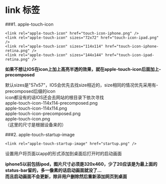 link 标签
===
###1. apple-touch-icon
```
<link rel="apple-touch-icon" href="touch-icon-iphone.png" />
<link rel="apple-touch-icon" sizes="72x72" href="touch-icon-ipad.png" />
<link rel="apple-touch-icon" sizes="114x114" href="touch-icon-iphone-retina.png" />
<link rel="apple-touch-icon" sizes="144x144" href="touch-icon-ipad-retina.png" />
```
**如果不想让IOS在icon上加上高亮半透的效果，就在apple-touch-icon后面加上-precomposed**  

默认sizes是"57x57"，IOS会优先去找size相近的，size相同的情况优先采用有-precomposed后缀的icon  
icon都没有的话IOS还会去网站的根目录下依次寻找  
apple-touch-icon-114x114-precomposed.png  
apple-touch-icon-114x114.png  
apple-touch-icon-precomposed.png  
apple-touch-icon.png  
（这里的尺寸是根据设备来的）

###2. apple-touch-startup-image
```
<link rel="apple-touch-startup-image" href="startup.png" />
```
设置用户将页面以app的形式添加到桌面后打开时的启动画面   

**iphone5以前包括ipod，图片尺寸必须是320x460，少了20应该是为最上面的status-bar留的，多一像素的话启动画面就没了...**    
**而且启动画面不会更新，除非用户删除然后重新添加网页到桌面**
